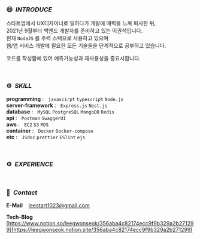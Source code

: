 ### 😄 &nbsp;*INTRODUCE*

스타트업에서 UX디자이너로 일하다가 개발에 매력을 느껴 퇴사한 뒤, <br>
2021년 9월부터 백엔드 개발자를 준비하고 있는 이권석입니다. <br>
현재 `NodeJS` 를 주력 스택으로 사용하고 있으며 <br>
웹/앱 서비스 개발에 필요한 모든 기술들을 단계적으로 공부하고 있습니다.

코드를 작성함에 있어 예측가능성과 재사용성을 중요시합니다. <br>




<br>

### ⚙ &nbsp;*SKILL*

**programming** : &nbsp;&nbsp;`javascirpt` `typescript` `Node.js` <br>
**server-framework** : &nbsp;&nbsp;`Express.js` `Nest.js`  <br>
**database** : &nbsp;&nbsp;`MySQL` `PostgreSQL`  `MongoDB` `Redis` <br>
**api** : &nbsp;&nbsp;`Postman` `SwaggerUI` <br>
**aws** : &nbsp;&nbsp;`EC2` `S3` `RDS` <br>
**container** : &nbsp;&nbsp;`Docker` `Docker-compose`  <br>
**etc** : &nbsp;&nbsp;`JSdoc` `prettier` `ESlint` `ejs`  <br>

<br>

### ⚙ &nbsp;*EXPERIENCE*


<br>

### 👋 &nbsp;*Contact*

**E-Mail** &nbsp;&nbsp; leestart1023@gmail.com

**Tech-Blog** &nbsp;&nbsp; [https://www.notion.so/leegwonseok/356aba4c82174ecc9f9b329a2b271299](https://leegwonseok.notion.site/356aba4c82174ecc9f9b329a2b271299)
